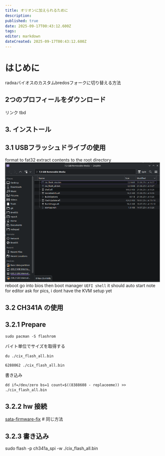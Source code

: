 ```yaml
---
title: オリオンに加えられるために
description:
published: true
date: 2025-09-17T00:43:12.600Z
tags:
editor: markdown
dateCreated: 2025-09-17T00:43:12.600Z
---
```


# はじめに

radxaバイオスのカスタムbredosフォークに切り替える方法

## 2つのプロフィールをダウンロード

リンク tbd

## 3. インストール

## 3.1 USBフラッシュドライブの使用

format to fat32
extract contents to the root directory
![flashdrive-listing.png](/orion/flashdrive-listing.png)
reboot go into bios then boot manager `UEFI shell` it should auto start
note for editor ask for pics, i dont have the KVM setup yet

## 3.2 CH341A の使用

## 3.2.1 Prepare

```
sudo pacman -S flashrom
```

バイト単位でサイズを取得する

```
du ./cix_flash_all.bin
```

```
6288062 ./cix_flash_all.bin
```

書き込み

```
dd if=/dev/zero bs=1 count=$((8388608 - replaceeme)) >> ./cix_flash_all.bin
```

## 3.2.2 hw 接続

[sata-firmware-fix](/en/itx-3588j/sata-firmware-fix) # 同じ方法

## 3.2.3 書き込み

sudo flash -p ch341a_spi -w ./cix_flash_all.bin

